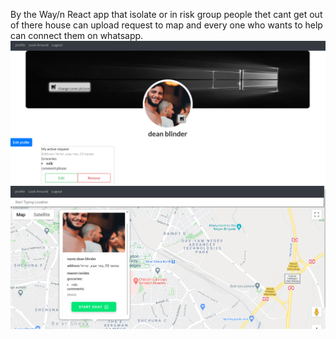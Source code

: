 By the Way/n
React app that isolate or in risk group people thet cant get out of there house can upload request to map and every one who wants to help can connect them on whatsapp. 
![](screenshots/by_the_way.PNG)
![](screenshots/by_the_way2.PNG)
